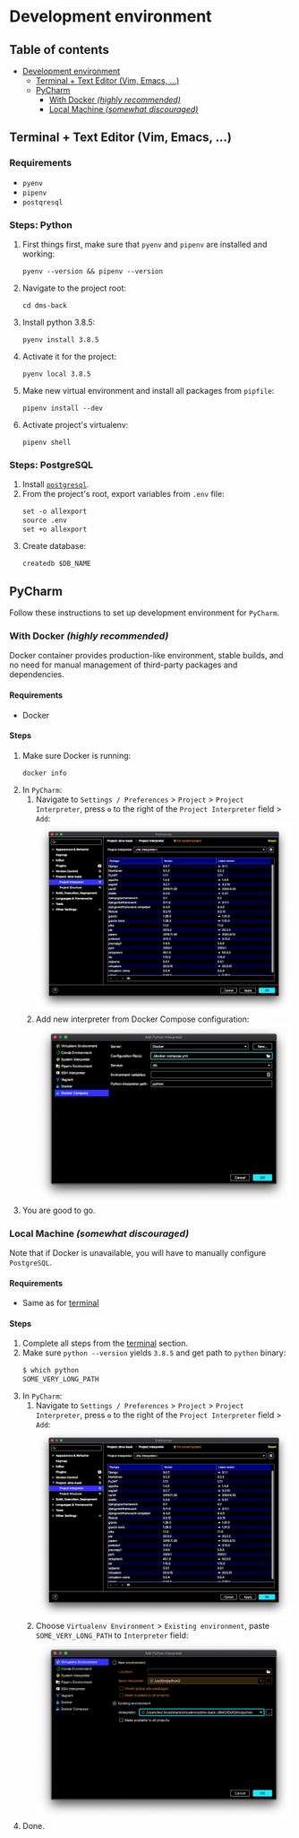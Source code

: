 # Development environment

## Table of contents

- [Development environment](#development-environment)
  - [Terminal + Text Editor (Vim, Emacs, ...)](#terminal--text-editor-vim-emacs-)
  - [PyCharm](#pycharm)
    - [With Docker _(highly recommended)_](#with-docker-highly-recommended)
    - [Local Machine _(somewhat discouraged)_](#local-machine-somewhat-discouraged)

## Terminal + Text Editor (Vim, Emacs, ...)

### Requirements

* `pyenv`
* `pipenv`
* `postqresql`

### Steps: Python

1. First things first, make sure that `pyenv` and `pipenv` are installed and working:
   ```shell script
   pyenv --version && pipenv --version
   ```
1. Navigate to the project root:
   ```shell script
   cd dms-back
   ```
1. Install python 3.8.5:
   ```shell script
   pyenv install 3.8.5
   ```
1. Activate it for the project:
   ```shell script
   pyenv local 3.8.5
   ```
1. Make new virtual environment and install all packages from `pipfile`:
   ```shell script
   pipenv install --dev
   ```
1. Activate project's virtualenv:
   ```shell script
   pipenv shell
   ```

### Steps: PostgreSQL

1. Install [`postgresql`](https://www.postgresql.org/download/).
1. From the project's root, export variables from `.env` file:
   ```shell script
   set -o allexport
   source .env
   set +o allexport
   ```
1. Create database:
   ```shell script
   createdb $DB_NAME
   ```

## PyCharm

Follow these instructions to set up development environment for `PyCharm`.

### With Docker _(highly recommended)_

Docker container provides production-like environment, stable builds,
and no need for manual management of third-party packages and dependencies.

#### Requirements

* Docker

#### Steps

1. Make sure Docker is running:
   ```shell script
   docker info
   ```
1. In `PyCharm`:
   1. Navigate to `Settings / Preferences` > `Project` > `Project Interpreter`,
      press `⚙` to the right of the `Project Interpreter` field > `Add`:
      ![project-interpreter](images/project-interpreter.png)
   2. Add new interpreter from Docker Compose configuration:
      ![add-docker-interpreter](images/add-docker-interpreter.png)
1. You are good to go.

### Local Machine _(somewhat discouraged)_

Note that if Docker is unavailable, you will have to manually configure `PostgreSQL`.

#### Requirements

* Same as for [terminal](#terminal--text-editor-vim-emacs-)

#### Steps

1. Complete all steps from the [terminal](#terminal--text-editor-vim-emacs-) section.
1. Make sure `python --version` yields `3.8.5` and get path to `python` binary:
   ```shell script
   $ which python
   SOME_VERY_LONG_PATH
   ```
1. In `PyCharm`:
   1. Navigate to `Settings / Preferences` > `Project` > `Project Interpreter`,
      press `⚙` to the right of the `Project Interpreter` field > `Add`:
      ![project-interpreter](images/project-interpreter.png)
   1. Choose `Virtualenv Environment` > `Existing environment`, paste `SOME_VERY_LONG_PATH` to `Interpreter` field: 
      ![add-pipenv-interpreter](images/add-pipenv-interpreter.png)
1. Done.
